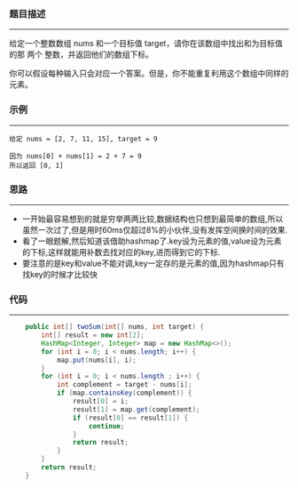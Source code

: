 ### 题目描述

----

给定一个整数数组 nums 和一个目标值 target，请你在该数组中找出和为目标值的那 两个 整数，并返回他们的数组下标。

你可以假设每种输入只会对应一个答案。但是，你不能重复利用这个数组中同样的元素。



### 示例

---

```
给定 nums = [2, 7, 11, 15], target = 9

因为 nums[0] + nums[1] = 2 + 7 = 9
所以返回 [0, 1]

```



### 思路

---

* 一开始最容易想到的就是穷举两两比较,数据结构也只想到最简单的数组,所以虽然一次过了,但是用时60ms仅超过8%的小伙伴,没有发挥空间换时间的效果.
* 看了一眼题解,然后知道该借助hashmap了.key设为元素的值,value设为元素的下标,这样就能用补数去找对应的key,进而得到它的下标.
* 要注意的是key和value不能对调,key一定存的是元素的值,因为hashmap只有找key的时候才比较快



### 代码

---

```java
    public int[] twoSum(int[] nums, int target) {
        int[] result = new int[2];
        HashMap<Integer, Integer> map = new HashMap<>();
        for (int i = 0; i < nums.length; i++) {
            map.put(nums[i], i);
        }
        for (int i = 0; i < nums.length ; i++) {
            int complement = target - nums[i];
            if (map.containsKey(complement)) {
                result[0] = i;
                result[1] = map.get(complement);
                if (result[0] == result[1]) {
                    continue;
                }
                return result;
            }
        }
        return result;
    }
```

